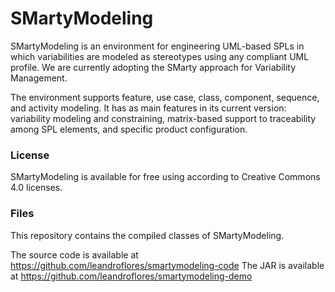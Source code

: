 # SMartyModeling

SMartyModeling is an environment for engineering UML-based SPLs in which variabilities are modeled as stereotypes using any compliant UML profile. We are currently adopting the SMarty approach for Variability Management. 

The environment supports feature, use case, class, component, sequence, and activity modeling. It has as main features in its current version: variability modeling and constraining, matrix-based support to traceability among SPL elements, and specific product configuration.

### License
SMartyModeling is available for free using according to Creative Commons 4.0 licenses.

### Files
This repository contains the compiled classes of SMartyModeling.

The source code is available at https://github.com/leandroflores/smartymodeling-code 
The JAR is available at https://github.com/leandroflores/smartymodeling-demo 
